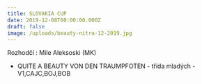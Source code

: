 ```yaml
---
title: SLOVAKIA CUP
date: 2019-12-08T00:00:00.000Z
draft: false
image: /uploads/beauty-nitra-12-2019.jpg
---
```

Rozhodčí : Mile Aleksoski (MK)

- QUITE A BEAUTY VON DEN TRAUMPFOTEN - třída mladých - V1,CAJC,BOJ,BOB
